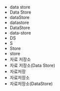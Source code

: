 ﻿- data store
- Data Store
- dataStore
- datastore
- DataStore
- data-store
- DS
- S
- Store
- store
- 자료 저장소
- 자료 저장소(Data Store)
- 자료저장
- 자료저장소
- 자료저장소(DataStore)
